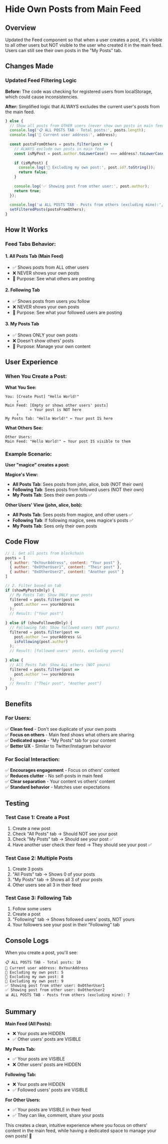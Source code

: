 # Hide Own Posts from Main Feed

## Overview
Updated the Feed component so that when a user creates a post, it's visible to all other users but NOT visible to the user who created it in the main feed. Users can still see their own posts in the "My Posts" tab.

## Changes Made

### Updated Feed Filtering Logic

**Before:**
The code was checking for registered users from localStorage, which could cause inconsistencies.

**After:**
Simplified logic that ALWAYS excludes the current user's posts from the main feed.

```javascript
} else {
  // Show all posts from OTHER users (never show own posts in main feed)
  console.log('📋 ALL POSTS TAB - Total posts:', posts.length);
  console.log('🚫 Current user address:', address);
  
  const postsFromOthers = posts.filter(post => {
    // ALWAYS exclude own posts in main feed
    const isMyPost = post.author.toLowerCase() === address?.toLowerCase();
    
    if (isMyPost) {
      console.log('🚫 Excluding my own post:', post.id?.toString());
      return false;
    }
    
    console.log('✅ Showing post from other user:', post.author);
    return true;
  });
  
  console.log('📊 ALL POSTS TAB - Posts from others (excluding mine):', postsFromOthers.length);
  setFilteredPosts(postsFromOthers);
}
```

## How It Works

### Feed Tabs Behavior:

#### 1. **All Posts Tab** (Main Feed)
- ✅ Shows posts from ALL other users
- ❌ NEVER shows your own posts
- 🎯 Purpose: See what others are posting

#### 2. **Following Tab**
- ✅ Shows posts from users you follow
- ❌ NEVER shows your own posts
- 🎯 Purpose: See what your followed users are posting

#### 3. **My Posts Tab**
- ✅ Shows ONLY your own posts
- ❌ Doesn't show others' posts
- 🎯 Purpose: Manage your own content

## User Experience

### When You Create a Post:

**What You See:**
```
You: [Create Post] "Hello World!"
     ↓
Main Feed: [Empty or shows other users' posts]
           ← Your post is NOT here
     ↓
My Posts Tab: "Hello World!" ← Your post IS here
```

**What Others See:**
```
Other Users:
Main Feed: "Hello World!" ← Your post IS visible to them
```

### Example Scenario:

**User "magice" creates a post:**

**Magice's View:**
- **All Posts Tab**: Sees posts from john, alice, bob (NOT their own)
- **Following Tab**: Sees posts from followed users (NOT their own)
- **My Posts Tab**: Sees their own posts ✅

**Other Users' View (john, alice, bob):**
- **All Posts Tab**: Sees posts from magice, and other users ✅
- **Following Tab**: If following magice, sees magice's posts ✅
- **My Posts Tab**: Sees only their own posts

## Code Flow

```javascript
// 1. Get all posts from blockchain
posts = [
  { author: "0xYourAddress", content: "Your post" },
  { author: "0xOtherUser1", content: "Their post" },
  { author: "0xOtherUser2", content: "Another post" }
]

// 2. Filter based on tab
if (showMyPostsOnly) {
  // My Posts Tab: Show ONLY your posts
  filtered = posts.filter(post => 
    post.author === yourAddress
  );
  // Result: ["Your post"]
  
} else if (showFollowedOnly) {
  // Following Tab: Show followed users (NOT yours)
  filtered = posts.filter(post => 
    post.author !== yourAddress && 
    isFollowing(post.author)
  );
  // Result: [followed users' posts, excluding yours]
  
} else {
  // All Posts Tab: Show ALL others (NOT yours)
  filtered = posts.filter(post => 
    post.author !== yourAddress
  );
  // Result: ["Their post", "Another post"]
}
```

## Benefits

### For Users:
✅ **Clean feed** - Don't see duplicate of your own posts  
✅ **Focus on others** - Main feed shows what others are sharing  
✅ **Dedicated space** - "My Posts" tab for your content  
✅ **Better UX** - Similar to Twitter/Instagram behavior  

### For Social Interaction:
✅ **Encourages engagement** - Focus on others' content  
✅ **Reduces clutter** - No self-posts in main feed  
✅ **Clear separation** - Your content vs others' content  
✅ **Standard behavior** - Matches user expectations  

## Testing

### Test Case 1: Create a Post
1. Create a new post
2. Check "All Posts" tab → Should NOT see your post
3. Check "My Posts" tab → Should see your post ✅
4. Have another user check their feed → They should see your post ✅

### Test Case 2: Multiple Posts
1. Create 3 posts
2. "All Posts" tab → Shows 0 of your posts
3. "My Posts" tab → Shows all 3 of your posts
4. Other users see all 3 in their feed

### Test Case 3: Following Tab
1. Follow some users
2. Create a post
3. "Following" tab → Shows followed users' posts, NOT yours
4. Your followers see your post in their "Following" tab

## Console Logs

When you create a post, you'll see:
```
📋 ALL POSTS TAB - Total posts: 10
🚫 Current user address: 0xYourAddress
🚫 Excluding my own post: 5
🚫 Excluding my own post: 8
🚫 Excluding my own post: 9
✅ Showing post from other user: 0xOtherUser1
✅ Showing post from other user: 0xOtherUser2
📊 ALL POSTS TAB - Posts from others (excluding mine): 7
```

## Summary

**Main Feed (All Posts):**
- ❌ Your posts are HIDDEN
- ✅ Other users' posts are VISIBLE

**My Posts Tab:**
- ✅ Your posts are VISIBLE
- ❌ Other users' posts are HIDDEN

**Following Tab:**
- ❌ Your posts are HIDDEN
- ✅ Followed users' posts are VISIBLE

**For Other Users:**
- ✅ Your posts are VISIBLE in their feed
- ✅ They can like, comment, share your posts

This creates a clean, intuitive experience where you focus on others' content in the main feed, while having a dedicated space to manage your own posts! 🎉
